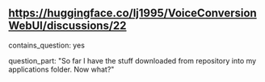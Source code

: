 ## https://huggingface.co/lj1995/VoiceConversionWebUI/discussions/22

contains_question: yes

question_part: "So far I have the stuff downloaded from repository into my applications folder. Now what?"